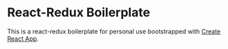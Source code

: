 # React-Redux Boilerplate

This is a react-redux boilerplate for personal use bootstrapped with [Create React App](https://github.com/facebook/create-react-app).
